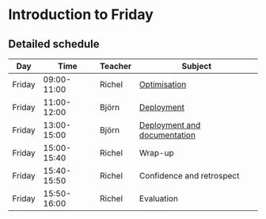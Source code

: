 # Introduction to Friday

## Detailed schedule

Day      |Time       |Teacher|Subject
---------|-----------|-------|----------------------------------------------------------
Friday   |09:00-11:00|Richel |[Optimisation](optimisation/README.md)
Friday   |11:00-12:00|Björn  |[Deployment](deployment/deploy.md)
Friday   |13:00-15:00|Björn  |[Deployment and documentation](deployment/documentation.md)
Friday   |15:00-15:40|Richel |Wrap-up
Friday   |15:40-15:50|Richel |Confidence and retrospect
Friday   |15:50-16:00|Richel |Evaluation

